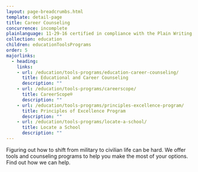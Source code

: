 ```yaml
---
layout: page-breadcrumbs.html
template: detail-page
title: Career Counseling
concurrence: incomplete
plainlanguage: 11-29-16 certified in compliance with the Plain Writing Act
collection: education
children: educationToolsPrograms
order: 5
majorlinks:
  - heading:
    links:
    - url: /education/tools-programs/education-career-counseling/
      title: Educational and Career Counseling
      description: ""
    - url: /education/tools-programs/careerscope/
      title: CareerScope®
      description: ""
    - url: /education/tools-programs/principles-excellence-program/
      title: Principles of Excellence Program
      description: ""
    - url: /education/tools-programs/locate-a-school/
      title: Locate a School
      description: ""
---
```


<div class="va-introtext">

Figuring out how to shift from military to civilian life can be hard. We offer tools and counseling programs to help you make the most of your options. Find out how we can help.

</div>
